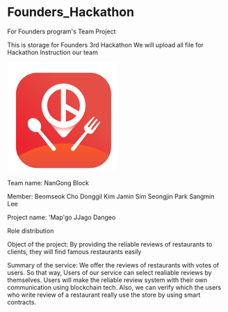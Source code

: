 # Founders_Hackathon
For Founders program's Team Project

This is storage for Founders 3rd Hackathon
We will upload all file for Hackathon
Instruction our team

![logo](./appimg.png)

Team name: NanGong Block

Member: 
Beomseok Cho
Donggil Kim
Jamin Sim
Seongjin Park
Sangmin Lee

Project name: 'Map'go JJago Dangeo

Role distribution

Object of the project: 
By providing the reliable reviews of restaurants to clients, they will find famous restaurants easily

Summary of the service: 
We offer the reviews of restaurants with votes of users. So that way, Users of our service can select realiable reviews by themselves.
Users will make the reliable review system with their own communication using blockchain tech.
Also, we can verify which the users who write review of a restaurant really use the store by using smart contracts.
